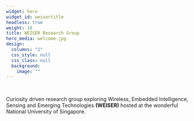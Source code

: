 ```yaml
---
widget: hero
widget_id: weisertitle
headless: true
weight: 10
title: WEISER Research Group
hero_media: welcome.jpg
design:
  columns: "1"
  css_style: null
  css_class: null
  background:
    image: ""
---
```

<br>

Curiosity driven research group exploring Wireless, Embedded Intelligence, Sensing and Emerging Technologies **(WEISER)**  hosted at the wonderful National University of Singapore.

<br>